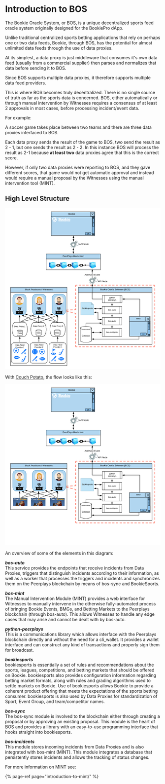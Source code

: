 # Introduction to BOS

The Bookie Oracle System, or BOS, is a unique decentralized sports feed oracle system originally designed for the BookiePro dApp.

Unlike traditional centralized sports betting applications that rely on perhaps one or two data feeds, Bookie, through BOS, has the potential for almost unlimited data feeds through the use of data proxies.

At its simplest, a data proxy is just middleware that consumes it's own data feed \(usually from a commercial supplier\) then parses and normalizes that data before sending it to BOS.

Since BOS supports multiple data proxies, it therefore supports multiple data feed providers.

This is where BOS becomes truly decentralized. There is no single source of truth as far as the sports data is concerned. BOS, either automatically or through manual intervention by Witnesses requires a consensus of at least 2 approvals in most cases, before processing incident/event data.

For example:

A soccer game takes place between two teams and there are three data proxies interfaced to BOS.

Each data proxy sends the result of the game to BOS, two send the result as 2 - 1, but one sends the result as 2 - 2. In this instance BOS will process the result as 2-1 because **at least two** data proxies agree that this is the correct score.

However, if only two data proxies were reporting to BOS, and they gave different scores, that game would not get automatic approval and instead would require a manual proposal by the Witnesses using the manual intervention tool \(MINT\). 

## High Level Structure

![General BOS flow](../.gitbook/assets/bos-flow.jpg)

With [Couch Potato](../couch-potato/help/user-guide/introduction.md), the flow looks like this:  


![BOS flow with Couch Potato](../.gitbook/assets/bos-with-cpotato2.png)

An overview of some of the elements in this diagram:

_**bos-auto**_  
This service provides the endpoints that receive incidents from Data Proxies, triggers that distinguish incidents according to their information, as well as a worker that processes the triggers and incidents and synchronizes them on the Peerplays blockchain by means of bos-sync and BookieSports.

_**bos-mint**_  
The Manual Intervention Module \(MINT\) provides a web interface for Witnesses to manually intervene in the otherwise fully-automated process of bringing Bookie Events, BMGs, and Betting Markets to the Peerplays blockchain \(through bos-auto\). This allows Witnesses to handle any edge cases that may arise and cannot be dealt with by bos-auto.

_**python-peerplays**_  
This is a communications library which allows interface with the Peerplays blockchain directly and without the need for a cli\_wallet. It provides a wallet interface and can construct any kind of transactions and properly sign them for broadcast.

_**bookiesports**_  
bookiesports is essentially a set of rules and recommendations about the sports, leagues, competitions, and betting markets that should be offered on Bookie. bookiesports also provides configuration information regarding betting market formats, along with rules and grading algorithms used to settle markets on Bookie. Use of bookiesports allows Bookie to provide a coherent product offering that meets the expectations of the sports betting consumer. bookiesports is also used by Data Proxies for standardization of Sport, Event Group, and team/competitor names.

_**bos-sync**_  
The bos-sync module is involved to the blockchain either through creating a proposal or by approving an existing proposal. This module is the heart of BOS and provides a library with an easy-to-use programming interface that hooks straight into bookiesports.

_**bos-incidents**_  
This module stores incoming incidents from Data Proxies and is also integrated with bos-mint \(MINT\). This module integrates a database that persistently stores incidents and allows the tracking of status changes. 

For more information on MINT see:

{% page-ref page="introduction-to-mint/" %}



